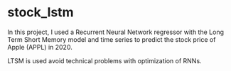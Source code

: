# stock_lstm

In this project, I used a Recurrent Neural Network regressor with the Long Term Short Memory model and time series to predict the stock price of Apple (APPL) in 2020.

LTSM is used avoid technical problems with optimization of RNNs.